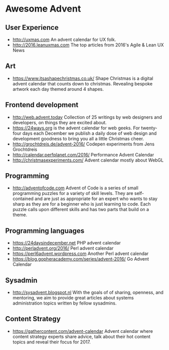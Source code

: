 # Awesome Advent

## User Experience

- http://uxmas.com An advent calendar for UX folk.
- http://2016.leanuxmas.com The top articles from 2016's Agile & Lean UX News

## Art

- https://www.itsashapechristmas.co.uk/ Shape Christmas is a digital advent calendar that counts down to christmas. Revealing bespoke artwork each day themed around 4 shapes.

## Frontend development

- http://web.advent.today Collection of 25 writings by web designers and developers, on things they are excited about. 
- https://24ways.org is the advent calendar for web geeks. For twenty-four days each December we publish a daily dose of web design and development goodness to bring you all a little Christmas cheer.
- http://grochtdreis.de/advent-2016/ Codepen experiments from Jens Grochtdreis
- http://calendar.perfplanet.com/2016/ Performance Advent Calendar
- http://christmasexperiments.com/ Advent calendar mostly about WebGL

## Programming

- http://adventofcode.com Advent of Code is a series of small programming puzzles for a variety of skill levels. They are self-contained and are just as appropriate for an expert who wants to stay sharp as they are for a beginner who is just learning to code. Each puzzle calls upon different skills and has two parts that build on a theme.


## Programming languages

- https://24daysindecember.net PHP advent calendar
- http://perladvent.org/2016/ Perl advent calendar
- https://perl6advent.wordpress.com Another Perl advent calendar
- https://blog.gopheracademy.com/series/advent-2016/ Go Advent Calendar


## Sysadmin

- http://sysadvent.blogspot.nl With the goals of of sharing, openness, and mentoring, we aim to provide great articles about systems administration topics written by fellow sysadmins.

## Content Strategy

- https://gathercontent.com/advent-calendar Advent calendar where content strategy experts share advice, talk about their hot content topics and reveal their focus for 2017.
